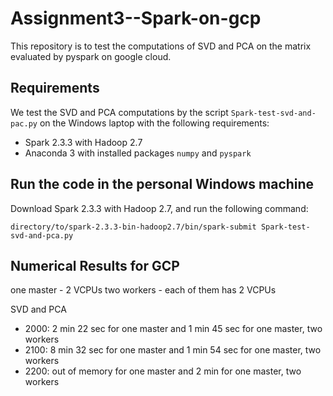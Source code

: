 # Assignment3--Spark-on-gcp
This repository is to test the computations of SVD and PCA on the matrix evaluated by pyspark on google cloud.

## Requirements 

We test the SVD and PCA computations by the script `Spark-test-svd-and-pac.py` on the Windows laptop with the following requirements: 

* Spark 2.3.3 with Hadoop 2.7 
* Anaconda 3 with installed packages `numpy` and `pyspark` 

## Run the code in the personal Windows machine 

Download Spark 2.3.3 with Hadoop 2.7, and run the following command: 

`directory/to/spark-2.3.3-bin-hadoop2.7/bin/spark-submit Spark-test-svd-and-pca.py`

## Numerical Results for GCP

one master - 2 VCPUs
two workers - each of them has 2 VCPUs 

SVD and PCA 

* 2000: 2 min 22 sec for one master and 1 min 45 sec for one master, two workers 
* 2100: 8 min 32 sec for one master and 1 min 54 sec for one master, two workers 
* 2200: out of memory for one master and 2 min for one master, two workers